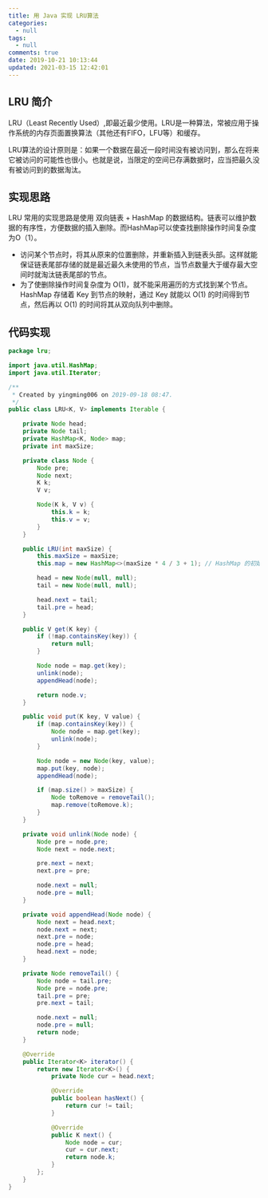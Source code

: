```yaml
---
title: 用 Java 实现 LRU算法
categories:
  - null
tags:
  - null
comments: true
date: 2019-10-21 10:13:44
updated: 2021-03-15 12:42:01
---
```

## LRU 简介

LRU（Least Recently Used）,即最近最少使用。LRU是一种算法，常被应用于操作系统的内存页面置换算法（其他还有FIFO，LFU等）和缓存。

LRU算法的设计原则是：如果一个数据在最近一段时间没有被访问到，那么在将来它被访问的可能性也很小。也就是说，当限定的空间已存满数据时，应当把最久没有被访问到的数据淘汰。

<!-- more -->

## 实现思路

LRU 常用的实现思路是使用 双向链表 + HashMap 的数据结构。链表可以维护数据的有序性，方便数据的插入删除。而HashMap可以使查找删除操作时间复杂度为O（1）。

- 访问某个节点时，将其从原来的位置删除，并重新插入到链表头部。这样就能保证链表尾部存储的就是最近最久未使用的节点，当节点数量大于缓存最大空间时就淘汰链表尾部的节点。
- 为了使删除操作时间复杂度为 O(1)，就不能采用遍历的方式找到某个节点。HashMap 存储着 Key 到节点的映射，通过 Key 就能以 O(1) 的时间得到节点，然后再以 O(1) 的时间将其从双向队列中删除。

## 代码实现

```java
package lru;

import java.util.HashMap;
import java.util.Iterator;

/**
 * Created by yingming006 on 2019-09-18 08:47.
 */
public class LRU<K, V> implements Iterable {

    private Node head;
    private Node tail;
    private HashMap<K, Node> map;
    private int maxSize;

    private class Node {
        Node pre;
        Node next;
        K k;
        V v;

        Node(K k, V v) {
            this.k = k;
            this.v = v;
        }
    }

    public LRU(int maxSize) {
        this.maxSize = maxSize;
        this.map = new HashMap<>(maxSize * 4 / 3 + 1); // HashMap 的初始化

        head = new Node(null, null);
        tail = new Node(null, null);

        head.next = tail;
        tail.pre = head;
    }

    public V get(K key) {
        if (!map.containsKey(key)) {
            return null;
        }

        Node node = map.get(key);
        unlink(node);
        appendHead(node);

        return node.v;
    }

    public void put(K key, V value) {
        if (map.containsKey(key)) {
            Node node = map.get(key);
            unlink(node);
        }

        Node node = new Node(key, value);
        map.put(key, node);
        appendHead(node);

        if (map.size() > maxSize) {
            Node toRemove = removeTail();
            map.remove(toRemove.k);
        }
    }

    private void unlink(Node node) {
        Node pre = node.pre;
        Node next = node.next;

        pre.next = next;
        next.pre = pre;

        node.next = null;
        node.pre = null;
    }

    private void appendHead(Node node) {
        Node next = head.next;
        node.next = next;
        next.pre = node;
        node.pre = head;
        head.next = node;
    }

    private Node removeTail() {
        Node node = tail.pre;
        Node pre = node.pre;
        tail.pre = pre;
        pre.next = tail;

        node.next = null;
        node.pre = null;
        return node;
    }

    @Override
    public Iterator<K> iterator() {
        return new Iterator<K>() {
            private Node cur = head.next;

            @Override
            public boolean hasNext() {
                return cur != tail;
            }

            @Override
            public K next() {
                Node node = cur;
                cur = cur.next;
                return node.k;
            }
        };
    }
}
```
